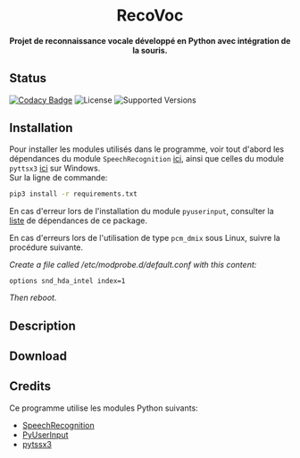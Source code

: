 <h1 align="center">RecoVoc</h1>
<h4 align="center">Projet de reconnaissance vocale développé en Python avec intégration de la souris.</h4>

## Status
[![Codacy Badge](https://api.codacy.com/project/badge/Grade/2cd632423fed43b3be7294659e4ab71e)](https://www.codacy.com/app/NicovincX2/Battleship?utm_source=github.com&utm_medium=referral&utm_content=NicovincX2/Battleship&utm_campaign=badger)
![License](https://img.shields.io/badge/license-GPLv3-blue.svg)
![Supported Versions](https://img.shields.io/badge/python-3.3%2C%203.4%2C%203.5%2C%203.6-blue.svg)

## Installation 
Pour installer les modules utilisés dans le programme, voir tout d'abord les dépendances du module ```SpeechRecognition``` [ici](https://github.com/Uberi/speech_recognition#requirements), ainsi que celles du module ```pyttsx3``` [ici](http://pyttsx.readthedocs.io/en/latest/install.html) sur Windows.  
Sur la ligne de commande:
```bash
pip3 install -r requirements.txt
```  
En cas d'erreur lors de l'installation du module ```pyuserinput```, consulter la [liste](https://github.com/SavinaRoja/PyUserInput#dependencies) de dépendances de ce package.  
 

En cas d'erreurs lors de l'utilisation de type ```pcm_dmix``` sous Linux, suivre la procédure suivante.

*Create a file called /etc/modprobe.d/default.conf with this content:*
```
options snd_hda_intel index=1
```
*Then reboot.*

## Description

## Download

## Credits

Ce programme utilise les modules Python suivants:

 - [SpeechRecognition](https://github.com/Uberi/speech_recognition)
 - [PyUserInput](https://github.com/SavinaRoja/PyUserInput)
 - [pytssx3](https://github.com/nateshmbhat/pyttsx3)
